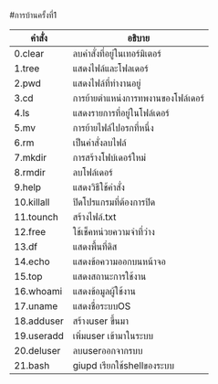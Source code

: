 #การบ้านครั้งที่1

คำสั่ง|อธิบาย
-----|------------
0.clear|ลบคำสั่งที่อยู่ในเทอร์มิเตอร์
1.tree|แสดงไฟล์และโฟลเดอร์
2.pwd|แสดงไฟล์ที่ทำงานอยู่
3.cd| การย้ายตำแหน่งการทพงานของโฟล์เดอร์
4.ls| แสดงรายการที่อยู่ในโฟล์เดอร์
5.mv|การย้ายไฟล์ไปอรกที่หนึ่ง
6.rm|เป็นคำสั่งลบไฟล์
7.mkdir|การสร้างโฟบ์เดอร์ใหม่
8.rmdir|ลบโฟล์เดอร์
9.help|แสดงวิธีใช้คำสั่ง
10.killall|ปิดโปรแกรมที่ต้องการปิด
11.tounch|สร้างไฟล์.txt
12.free|ใช้เช็คหน่วยความจำที่ว่าง
13.df|แสดงพื้นที่ดิส
14.echo|แสดงข้อความออกบนหน้าจอ
15.top|แสดงสถานะการใช้งาน
16.whoami|แสดงข้อมูลผู้ใช้งาน
17.uname|แสดงชื่อระบบOS
18.adduser|สร้างuser ขึ้นมา
19.useradd|เพิ่มuser เข้ามาในระบบ
20.deluser|ลบuserออกจากรบบ
21.bash|  giupd เรียกใช้shellของระบบ





































































































